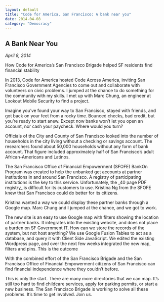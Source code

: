 ```yaml
---
layout: default
title: "Code for America, San Francisco: A bank near you"
date: 2014-04-08
category: "Democracy"
---
```

<section id="article">
    <h2>A Bank Near You</h2>
    <p><em>April 8, 2014</em></p>
    <p>How Code for America’s San Francisco Brigade helped SF residents find financial stability</p>
    <p>In 2013, Code for America hosted Code Across America, inviting San Francisco Government Agencies to come out and collaborate with volunteers on civic problems. I jumped at the chance to do something for the community with my skills. I met up with Marc Chung, an engineer at Lookout Mobile Security to find a project.</p>
    <p>Imagine you’ve found your way to San Francisco, stayed with friends, and got back on your feet from a rocky time. Bounced checks, bad credit, but you’re ready to start anew. Except now banks won’t let you open an account, nor cash your paycheck. Where would you turn?</p>
    <p>Officials of the City and County of San Francisco looked into the number of households in the city living without a checking or savings account. The researchers found about 50,000 households without any form of bank account. That figure included approximately half of San Francisco’s adult African-Americans and Latinos.</p>
    <p>The San Francisco Office of Financial Empowerment (SFOFE) BankOn Program was created to help the unbanked get accounts at partner institutions in and around San Francisco. A registry of participating institutions is the key to this service. Unfortunately, the _40 page PDF registry_ is difficult for its customers to use. Kristina Ng from the SFOFE knew that San Francisco could do better for its citizens.</p>
    <p>Kristina wanted a way we could display these partner banks through a Google map. Marc Chung and I jumped at the chance, and we got to work.</p>
    <p>The new site is an easy to use Google map with filters showing the location of partner banks. It integrates into the existing website, and does not place a burden on SF Government IT. How can we store the records of the system, but not host anything? We use Google Fusion Tables to act as a database, and query it with Client Side JavaScript. We edited the existing Wordpress page, and over the next few weeks integrated the new map, filters and pins. This is the outcome</p>
    <p>With the combined effort of the San Francisco Brigade and the San Francisco Office of Financial Empowerment citizens of San Francisco can find financial independence where they couldn’t before.</p>
    <p>This is only the start. There are many more directories that we can map. It’s still too hard to find childcare services, apply for parking permits, or start a new business. The San Francisco Brigade is working to solve all these problems. It’s time to get involved. Join us.</p>
</section>

